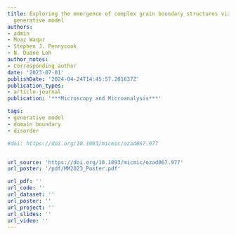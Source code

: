 ```yaml
---
title: Exploring the emergence of complex grain boundary structures via hybrid probabilistic
  generative model
authors:
- admin
- Moaz Waqar
- Stephen J. Pennycook
- N. Duane Loh
author_notes:
- Corresponding author
date: '2023-07-01'
publishDate: '2024-04-24T14:45:57.201637Z'
publication_types:
- article-journal
publication: '***Microscopy and Microanalysis***'

tags:
- generative model
- domain boundary
- disorder

#doi: https://doi.org/10.1093/micmic/ozad067.977


url_source: 'https://doi.org/10.1093/micmic/ozad067.977'
url_poster: '/pdf/MM2023_Poster.pdf'

url_pdf: ''
url_code: ''
url_dataset: ''
url_poster: ''
url_project: ''
url_slides: ''
url_video: ''
---
```

